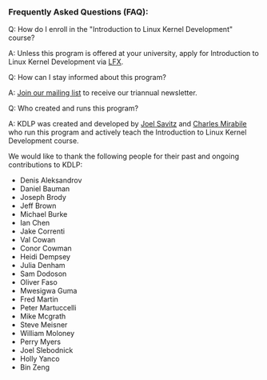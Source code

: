 ### Frequently Asked Questions (FAQ):

Q: How do I enroll in the "Introduction to Linux Kernel Development" course?

A: Unless this program is offered at your university,
apply for Introduction to Linux Kernel Development via
[LFX](https://mentorship.lfx.linuxfoundation.org/project/958fe36a-d763-4422-81af-c5ecf2465957).

Q: How can I stay informed about this program?

A:
[Join our mailing list](https://groups.google.com/u/1/a/underground.software/g/kdlp/)
to receive our triannual newsletter.

Q: Who created and runs this program?

A: KDLP was created and developed by
[Joel Savitz](https://joelsavitz.com)
and
[Charles Mirabile](https://github.com/charliemirabile)
who run this program and actively teach the Introduction to Linux Kernel Development course.

We would like to thank the following people for their past and ongoing contributions to KDLP:

* Denis Aleksandrov
* Daniel Bauman
* Joseph Brody
* Jeff Brown
* Michael Burke
* Ian Chen
* Jake Correnti
* Val Cowan
* Conor Cowman
* Heidi Dempsey
* Julia Denham
* Sam Dodoson
* Oliver Faso
* Mwesigwa Guma
* Fred Martin
* Peter Martuccelli
* Mike Mcgrath
* Steve Meisner
* William Moloney
* Perry Myers
* Joel Slebodnick
* Holly Yanco
* Bin Zeng
